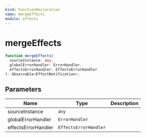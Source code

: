 ```yaml
---
kind: FunctionDeclaration
name: mergeEffects
module: effects
---
```


# mergeEffects

```ts
function mergeEffects(
  sourceInstance: any,
  globalErrorHandler: ErrorHandler,
  effectsErrorHandler: EffectsErrorHandler
): Observable<EffectNotification>;
```

## Parameters

| Name                | Type                  | Description |
| ------------------- | --------------------- | ----------- |
| sourceInstance      | `any`                 |             |
| globalErrorHandler  | `ErrorHandler`        |             |
| effectsErrorHandler | `EffectsErrorHandler` |             |

